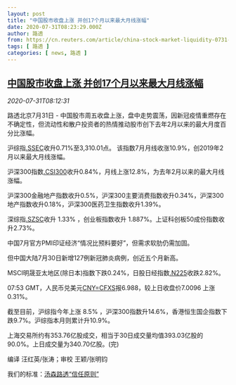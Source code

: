 ```yaml
---
layout: post
title: "中国股市收盘上涨 并创17个月以来最大月线涨幅"
date: 2020-07-31T08:23:29.000Z
author: 路透
from: https://cn.reuters.com/article/china-stock-market-liquidity-0731-idCNKCS24W11X
tags: [ 路透 ]
categories: [ news, 路透 ]
---
```

<!--1596183809000-->
[中国股市收盘上涨 并创17个月以来最大月线涨幅](https://cn.reuters.com/article/china-stock-market-liquidity-0731-idCNKCS24W11X)
------

<div>
<div><i>2020-07-31T08:12:31</i></div><div class="StandardArticleBody_body"><p>路透北京7月31日 - 中国股市周五收盘上涨，盘中走势震荡，因新冠疫情重燃存在不确定性，但流动性和散户投资者的热情推动股市创下去年2月以来的最大月度百分比涨幅。 </p><p>沪综指<a href="/investing/markets/index?symbol=.SSEC">.SSEC</a>收升0.71%至3,310.01点。 该指数7月月线收涨10.9%，创2019年2月以来最大月线涨幅。 </p><p>沪深300指数<a href="/investing/markets/index?symbol=.CSI300">.CSI300</a>收升0.84%，月线上涨12.8%，为去年2月以来的最大月线涨幅。  </p><p>沪深300金融地产指数收升0.5%，沪深300主要消费指数收升0.34%，沪深300地产指数收升0.18%，沪深300医药卫生指数收升1.39%。 </p><p>深综指<a href="/investing/markets/index?symbol=.SZSC">.SZSC</a>收升 1.33% ，创业板指数收升 1.887%。上证科创板50成份指数收升2.73%。 </p><p>中国7月官方PMI印证经济“情况比预料要好”，但需求软肋仍需加固。 </p><p>但中国大陆7月30日新增127例新冠肺炎病例，创近五个月新高。 </p><p>MSCI明晟亚太地区(除日本)指数下跌0.24%，日股日经指数<a href="/investing/markets/index?symbol=.N225">.N225</a>收跌2.82%。 </p><p>07:53 GMT，人民币兑美元<a href="/investing/currencies/quote?srcCurr=CNY&destCurr=USD">CNY=CFXS</a>报6.988，较上日收盘价7.0096 上涨0.31%。 </p><p>截至目前，沪综指今年上涨 8.5% ，沪深300指数升14.6%，香港恒生国企指数下跌9.7%。沪综指本月则累计升10.9%。  </p><p>上海交易所约有353.76亿股成交，相当于30日成交量均值393.03亿股的 90.0%。上日成交量为340.70亿股。(完) </p><div class="Attribution_container"><div class="Attribution_attribution"><p class="Attribution_content">编译 汪红英/张涛；审校 王颖/张明钧 </p></div></div><div class="StandardArticleBody_trustBadgeContainer"><span class="StandardArticleBody_trustBadgeTitle">我们的标准：</span><span class="trustBadgeUrl"><a href="https://www.thomsonreuters.cn/content/dam/openweb/documents/pdf/china/brochures/about-us-1.pdf">汤森路透“信任原则”</a></span></div></div>
</div>
